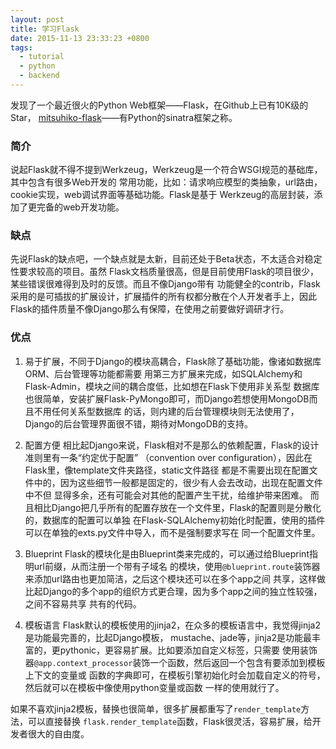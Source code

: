 ```yaml
---
layout: post
title: 学习Flask
date: 2015-11-13 23:33:23 +0800
tags:
  - tutorial
  - python
  - backend
---
```


发现了一个最近很火的Python Web框架——Flask，在Github上已有10K级的Star，
[mitsuhiko-flask](https://github.com/mitsuhiko/flask)——有Python的sinatra框架之称。

### 简介
说起Flask就不得不提到Werkzeug，Werkzeug是一个符合WSGI规范的基础库，其中包含有很多Web开发的
常用功能，比如：请求响应模型的类抽象，url路由，cookie实现，web调试界面等基础功能。Flask是基于
Werkzeug的高层封装，添加了更完备的web开发功能。

### 缺点
先说Flask的缺点吧，一个缺点就是太新，目前还处于Beta状态，不太适合对稳定性要求较高的项目。虽然
Flask文档质量很高，但是目前使用Flask的项目很少，某些错误很难得到及时的反馈。而且不像Django带有
功能健全的contrib，Flask采用的是可插拔的扩展设计，扩展插件的所有权都分散在个人开发者手上，因此
Flask的插件质量不像Django那么有保障，在使用之前要做好调研才行。

### 优点
1. 易于扩展，不同于Django的模块高耦合，Flask除了基础功能，像诸如数据库ORM、后台管理等功能都需要
用第三方扩展来完成，如SQLAlchemy和Flask-Admin，模块之间的耦合度低，比如想在Flask下使用非关系型
数据库也很简单，安装扩展Flask-PyMongo即可，而Django若想使用MongoDB而且不用任何关系型数据库
的话，则内建的后台管理模块则无法使用了，Django的后台管理界面很不错，期待对MongoDB的支持。

2. 配置方便
相比起Django来说，Flask相对不是那么的依赖配置，Flask的设计准则里有一条“约定优于配置”
（convention over configuration），因此在Flask里，像template文件夹路径，static文件路径
都是不需要出现在配置文件中的，因为这些细节一般都是固定的，很少有人会去改动，出现在配置文件中不但
显得多余，还有可能会对其他的配置产生干扰，给维护带来困难。
而且相比Django把几乎所有的配置存放在一个文件里，Flask的配置则是分散化的，数据库的配置可以单独
在Flask-SQLAlchemy初始化时配置，使用的插件可以在单独的exts.py文件中导入，而不是强制要求写在
同一个配置文件里。

3. Blueprint
Flask的模块化是由Blueprint类来完成的，可以通过给Blueprint指明url前缀，从而注册一个带有子域名
的模块，使用`@blueprint.route`装饰器来添加url路由也更加简洁，之后这个模块还可以在多个app之间
共享，这样做比起Django的多个app的组织方式更合理，因为多个app之间的独立性较强，之间不容易共享
共有的代码。

4. 模板语言
Flask默认的模板使用的jinja2，在众多的模板语言中，我觉得jinja2是功能最完善的，比起Django模板，
mustache、jade等，jinja2是功能最丰富的，更pythonic，更容易扩展。比如要添加自定义标签，只需要
使用装饰器`@app.context_processor`装饰一个函数，然后返回一个包含有要添加到模板上下文的变量或
函数的字典即可，在模板引擎初始化时会加载自定义的符号，然后就可以在模板中像使用python变量或函数
一样的使用就行了。

如果不喜欢jinja2模板，替换也很简单，很多扩展都重写了`render_template`方法，可以直接替换
`flask.render_template`函数，Flask很灵活，容易扩展，给开发者很大的自由度。
